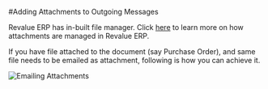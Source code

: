 #Adding Attachments to Outgoing Messages

Revalue ERP has in-built file manager. Click [here](/docs/user/videos/learn/file-manager.html) to learn more on how attachments are managed in Revalue ERP.

If you have file attached to the document (say Purchase Order), and same file needs to be emailed as attachment, following is how you can achieve it.

<img alt="Emailing Attachments" class="screenshot" src="/docs/assets/img/articles/email-file-attachment.gif">

<!-- markdown -->